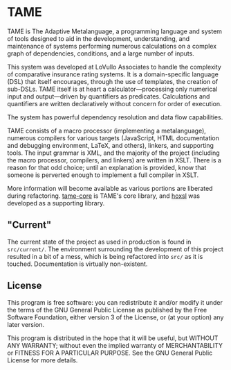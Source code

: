 <!---
  Copyright (C) 2015, 2016 LoVullo Associates, Inc.

  Permission is granted to copy, distribute and/or modify this
  document under the terms of the GNU Free Documentation License,
  Version 1.3 or any later version published by the Free Software
  Foundation; with no Invariant Sections, no Front-Cover Texts, and no
  Back-Cover Texts.  A copy of the license is included the file
  COPYING.FDL.
-->
# TAME
TAME is The Adaptive Metalanguage, a programming language and system of tools
designed to aid in the development, understanding, and maintenance of systems
performing numerous calculations on a complex graph of dependencies,
conditions, and a large number of inputs.

This system was developed at LoVullo Associates to handle the complexity of
comparative insurance rating systems. It is a domain-specific language (DSL)
that itself encourages, through the use of templates, the creation of sub-DSLs.
TAME itself is at heart a calculator—processing only numerical input and
output—driven by quantifiers as predicates. Calculations and quantifiers are
written declaratively without concern for order of execution.

The system has powerful dependency resolution and data flow capabilities.

TAME consists of a macro processor (implementing a metalanguage), numerous
compilers for various targets (JavaScript, HTML documentation and debugging
environment, LaTeX, and others), linkers, and supporting tools.  The input
grammar is XML, and the majority of the project (including the macro processor,
compilers, and linkers) are written in XSLT. There is a reason for that odd
choice; until an explanation is provided, know that someone is perverted enough
to implement a full compiler in XSLT.

More information will become available as various portions are liberated
during refactoring. [tame-core](https://github.com/lovullo/tame-core) is
TAME's core library, and [hoxsl](https://savannah.nongnu.org/projects/hoxsl)
was developed as a supporting library.


## "Current"
The current state of the project as used in production is found in
`src/current/`.  The environment surrounding the development of this
project resulted in a bit of a mess, which is being refactored into
`src/` as it is touched.  Documentation is virtually non-existent.


## License
This program is free software: you can redistribute it and/or modify it
under the terms of the GNU General Public License as published by the Free
Software Foundation, either version 3 of the License, or (at your option)
any later version.

This program is distributed in the hope that it will be useful, but WITHOUT ANY
WARRANTY; without even the implied warranty of MERCHANTABILITY or FITNESS FOR A
PARTICULAR PURPOSE.  See the GNU General Public License for more details.
